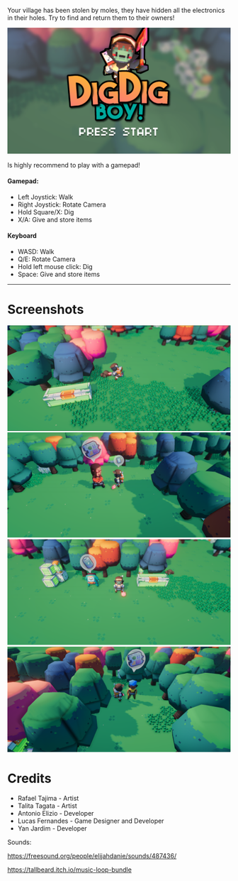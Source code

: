 
Your village has been stolen by moles, they have hidden all the electronics in their holes. Try to find and return them to their owners!

![Dig dig boy logo](/Assets/Resources/Textures/bg.png?raw=true)

Is highly recommend to play with a gamepad!

#### Gamepad:
- Left Joystick: Walk
- Right Joystick: Rotate Camera
- Hold Square/X: Dig
- X/A: Give and store items

#### Keyboard
- WASD: Walk
- Q/E: Rotate Camera
- Hold left mouse click: Dig
- Space: Give and store items
-----------------------------------

# Screenshots
![Dig dig boy screenshot 1](/Assets/Screenshots/1.png?raw=true)
![Dig dig boy screenshot 2](/Assets/Screenshots/2.png?raw=true)
![Dig dig boy screenshot 3](/Assets/Screenshots/3.png?raw=true)
![Dig dig boy screenshot 4](/Assets/Screenshots/4.png?raw=true)

# Credits

- Rafael Tajima - Artist
- Talita Tagata - Artist
- Antonio Elizio - Developer
- Lucas Fernandes - Game Designer and Developer
- Yan Jardim - Developer

Sounds:

https://freesound.org/people/elijahdanie/sounds/487436/

https://tallbeard.itch.io/music-loop-bundle
